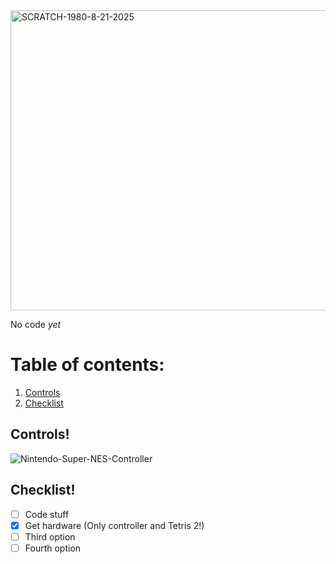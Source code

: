 <img width="640" height="480" alt="SCRATCH-1980-8-21-2025" src="https://github.com/user-attachments/assets/5de579b0-19a3-4c2e-818a-eed961f93b77" />

No code *yet*

# Table of contents:
1. [Controls](#controls!)
2. [Checklist](#checklist!)

## Controls!

![Nintendo-Super-NES-Controller](https://github.com/user-attachments/assets/0b36a2df-69d2-4968-b99b-ccfe17981389)

## Checklist!

- [ ] Code stuff
- [X] Get hardware (Only controller and Tetris 2!)
- [ ] Third option
- [ ] Fourth option
